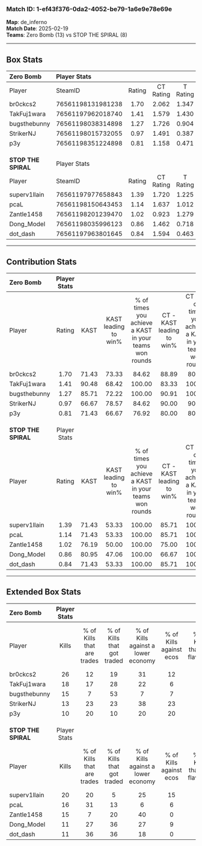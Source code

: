 ### Match ID: 1-ef43f376-0da2-4052-be79-1a6e9e78e69e  
**Map**: de_inferno  
**Match Date**: 2025-02-19  
**Teams**: Zero Bomb (13) vs STOP THE SPIRAL (8)  

---  

## Box Stats  

| **Zero Bomb**       | Player Stats      |        |           |          |       |       |       |         |        |      |     |
| :- | :- | :-: | :-: | :-: | :-: | :-: | :-: | :-: | :-: | :-: | :-: |
| Player              | SteamID           | Rating | CT Rating | T Rating | KAST  |  ADR  | Kills | Assists | Deaths | K/D  | HS% |
| br0ckcs2            | 76561198131981238 |  1.70  |   2.062   |  1.347   | 71.43 | 103.8 |  26   |    5    |   12   | 2.17 | 23  |
| TakFuj1wara         | 76561197962018740 |  1.41  |   1.579   |  1.430   | 90.48 | 85.6  |  18   |    6    |   14   | 1.29 | 27  |
| bugsthebunny        | 76561198038314898 |  1.27  |   1.726   |  0.904   | 85.71 | 82.1  |  15   |    7    |   13   | 1.15 | 66  |
| StrikerNJ           | 76561198015732055 |  0.97  |   1.491   |  0.387   | 66.67 | 81.7  |  13   |    6    |   16   | 0.81 | 76  |
| p3y                 | 76561198351224898 |  0.81  |   1.158   |  0.471   | 71.43 | 72.3  |  10   |    9    |   18   | 0.56 | 40  |
|                     |                   |        |           |          |       |       |       |         |        |      |     |
|                     |                   |        |           |          |       |       |       |         |        |      |     |
|                     |                   |        |           |          |       |       |       |         |        |      |     |
| **STOP THE SPIRAL** | Player Stats      |        |           |          |       |       |       |         |        |      |     |
| Player              | SteamID           | Rating | CT Rating | T Rating | KAST  |  ADR  | Kills | Assists | Deaths | K/D  | HS% |
| superv1llain        | 76561197977658843 |  1.39  |   1.720   |  1.225   | 71.43 | 104.0 |  20   |    6    |   15   | 1.33 | 25  |
| pcaL                | 76561198150643453 |  1.14  |   1.637   |  1.012   | 71.43 | 88.6  |  16   |    5    |   16   | 1.00 | 68  |
| Zantle1458          | 76561198201239470 |  1.02  |   0.923   |  1.279   | 76.19 | 74.1  |  15   |    2    |   18   | 0.83 | 66  |
| Dong_Model          | 76561198035996123 |  0.86  |   1.462   |  0.718   | 80.95 | 61.4  |  11   |    3    |   18   | 0.61 | 72  |
| dot_dash            | 76561197963801645 |  0.84  |   1.594   |  0.463   | 71.43 | 52.4  |  11   |    4    |   15   | 0.73 | 54  |
---  

## Contribution Stats  

| **Zero Bomb**       | Player Stats |       |                      |                                                        |                           |                                                             |                          |                                                            |
| :- | :-: | :-: | :-: | :-: | :-: | :-: | :-: | :-: |
| Player              |    Rating    | KAST  | KAST leading to win% | % of times you achieve a KAST in your teams won rounds | CT - KAST leading to win% | CT - % of times you achieve a KAST in your teams won rounds | T - KAST leading to win% | T - % of times you achieve a KAST in your teams won rounds |
| br0ckcs2            |     1.70     | 71.43 |        73.33         |                         84.62                          |           88.89           |                            80.00                            |          50.00           |                           100.00                           |
| TakFuj1wara         |     1.41     | 90.48 |        68.42         |                         100.00                         |           83.33           |                           100.00                            |          42.86           |                           100.00                           |
| bugsthebunny        |     1.27     | 85.71 |        72.22         |                         100.00                         |           90.91           |                           100.00                            |          42.86           |                           100.00                           |
| StrikerNJ           |     0.97     | 66.67 |        78.57         |                         84.62                          |           90.00           |                            90.00                            |          50.00           |                           66.67                            |
| p3y                 |     0.81     | 71.43 |        66.67         |                         76.92                          |           80.00           |                            80.00                            |          40.00           |                           66.67                            |
|                     |              |       |                      |                                                        |                           |                                                             |                          |                                                            |
|                     |              |       |                      |                                                        |                           |                                                             |                          |                                                            |
|                     |              |       |                      |                                                        |                           |                                                             |                          |                                                            |
| **STOP THE SPIRAL** | Player Stats |       |                      |                                                        |                           |                                                             |                          |                                                            |
| Player              |    Rating    | KAST  | KAST leading to win% | % of times you achieve a KAST in your teams won rounds | CT - KAST leading to win% | CT - % of times you achieve a KAST in your teams won rounds | T - KAST leading to win% | T - % of times you achieve a KAST in your teams won rounds |
| superv1llain        |     1.39     | 71.43 |        53.33         |                         100.00                         |           85.71           |                           100.00                            |          25.00           |                           100.00                           |
| pcaL                |     1.14     | 71.43 |        53.33         |                         100.00                         |           85.71           |                           100.00                            |          25.00           |                           100.00                           |
| Zantle1458          |     1.02     | 76.19 |        50.00         |                         100.00                         |           75.00           |                           100.00                            |          25.00           |                           100.00                           |
| Dong_Model          |     0.86     | 80.95 |        47.06         |                         100.00                         |           66.67           |                           100.00                            |          25.00           |                           100.00                           |
| dot_dash            |     0.84     | 71.43 |        53.33         |                         100.00                         |           85.71           |                           100.00                            |          25.00           |                           100.00                           |
---  

## Extended Box Stats  

| **Zero Bomb**       | Player Stats |                            |                            |                                    |                         |                              |                                 |        |                             |                                     |                          |                               |                            |
| :- | :-: | :-: | :-: | :-: | :-: | :-: | :-: | :-: | :-: | :-: | :-: | :-: | :-: |
| Player              |    Kills     | % of Kills that are trades | % of Kills that got traded | % of Kills against a lower economy | % of Kills against ecos | % of Kills that are flawless | % of Kills that are close duels | Deaths | % of Deaths that get traded | % of Deaths against a lower economy | % of Deaths against ecos | % of Deaths that are flawless | % of Deaths that are close |
| br0ckcs2            |      26      |             12             |             19             |                 31                 |           12            |              69              |                4                |   12   |             17              |                  0                  |            0             |              58               |             8              |
| TakFuj1wara         |      18      |             17             |             28             |                 22                 |            6            |              56              |                0                |   14   |             29              |                 14                  |            0             |              50               |             7              |
| bugsthebunny        |      15      |             7              |             53             |                 7                  |            7            |              73              |               13                |   13   |             31              |                  8                  |            0             |              38               |             0              |
| StrikerNJ           |      13      |             23             |             23             |                 38                 |           23            |              46              |                0                |   16   |             13              |                  6                  |            0             |              50               |             6              |
| p3y                 |      10      |             20             |             10             |                 20                 |           20            |              60              |               20                |   18   |             11              |                 11                  |            6             |              28               |             11             |
|                     |              |                            |                            |                                    |                         |                              |                                 |        |                             |                                     |                          |                               |                            |
|                     |              |                            |                            |                                    |                         |                              |                                 |        |                             |                                     |                          |                               |                            |
|                     |              |                            |                            |                                    |                         |                              |                                 |        |                             |                                     |                          |                               |                            |
| **STOP THE SPIRAL** | Player Stats |                            |                            |                                    |                         |                              |                                 |        |                             |                                     |                          |                               |                            |
| Player              |    Kills     | % of Kills that are trades | % of Kills that got traded | % of Kills against a lower economy | % of Kills against ecos | % of Kills that are flawless | % of Kills that are close duels | Deaths | % of Deaths that get traded | % of Deaths against a lower economy | % of Deaths against ecos | % of Deaths that are flawless | % of Deaths that are close |
| superv1llain        |      20      |             20             |             5              |                 25                 |           15            |              35              |               10                |   15   |             13              |                 20                  |            0             |              73               |             0              |
| pcaL                |      16      |             31             |             13             |                 6                  |            6            |              56              |                0                |   16   |             31              |                 19                  |            0             |              56               |             19             |
| Zantle1458          |      15      |             7              |             20             |                 40                 |            0            |              27              |                7                |   18   |             22              |                 17                  |            0             |              61               |             6              |
| Dong_Model          |      11      |             27             |             36             |                 27                 |            9            |              64              |               18                |   18   |             39              |                 28                  |            6             |              56               |             6              |
| dot_dash            |      11      |             36             |             36             |                 18                 |            0            |              45              |                0                |   15   |             27              |                 27                  |            0             |              67               |             0              |
